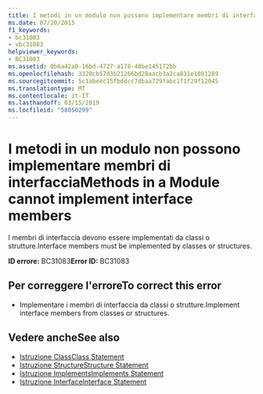 ```yaml
---
title: I metodi in un modulo non possono implementare membri di interfaccia
ms.date: 07/20/2015
f1_keywords:
- bc31083
- vbc31083
helpviewer_keywords:
- BC31083
ms.assetid: 0b6a42a0-16bd-4727-a178-48be145172bb
ms.openlocfilehash: 3320cb57d3b21266bd28aacb3a2ca831e1081289
ms.sourcegitcommit: 5c1abeec15fbddcc7dbaa729fabc1f1f29f12045
ms.translationtype: MT
ms.contentlocale: it-IT
ms.lasthandoff: 03/15/2019
ms.locfileid: "58050299"
---
```

# <a name="methods-in-a-module-cannot-implement-interface-members"></a><span data-ttu-id="9487c-102">I metodi in un modulo non possono implementare membri di interfaccia</span><span class="sxs-lookup"><span data-stu-id="9487c-102">Methods in a Module cannot implement interface members</span></span>
<span data-ttu-id="9487c-103">I membri di interfaccia devono essere implementati da classi o strutture.</span><span class="sxs-lookup"><span data-stu-id="9487c-103">Interface members must be implemented by classes or structures.</span></span>  
  
 <span data-ttu-id="9487c-104">**ID errore:** BC31083</span><span class="sxs-lookup"><span data-stu-id="9487c-104">**Error ID:** BC31083</span></span>  
  
## <a name="to-correct-this-error"></a><span data-ttu-id="9487c-105">Per correggere l'errore</span><span class="sxs-lookup"><span data-stu-id="9487c-105">To correct this error</span></span>  
  
-   <span data-ttu-id="9487c-106">Implementare i membri di interfaccia da classi o strutture.</span><span class="sxs-lookup"><span data-stu-id="9487c-106">Implement interface members from classes or structures.</span></span>  
  
## <a name="see-also"></a><span data-ttu-id="9487c-107">Vedere anche</span><span class="sxs-lookup"><span data-stu-id="9487c-107">See also</span></span>

- [<span data-ttu-id="9487c-108">Istruzione Class</span><span class="sxs-lookup"><span data-stu-id="9487c-108">Class Statement</span></span>](../../visual-basic/language-reference/statements/class-statement.md)
- [<span data-ttu-id="9487c-109">Istruzione Structure</span><span class="sxs-lookup"><span data-stu-id="9487c-109">Structure Statement</span></span>](../../visual-basic/language-reference/statements/structure-statement.md)
- [<span data-ttu-id="9487c-110">Istruzione Implements</span><span class="sxs-lookup"><span data-stu-id="9487c-110">Implements Statement</span></span>](../../visual-basic/language-reference/statements/implements-statement.md)
- [<span data-ttu-id="9487c-111">Istruzione Interface</span><span class="sxs-lookup"><span data-stu-id="9487c-111">Interface Statement</span></span>](../../visual-basic/language-reference/statements/interface-statement.md)
